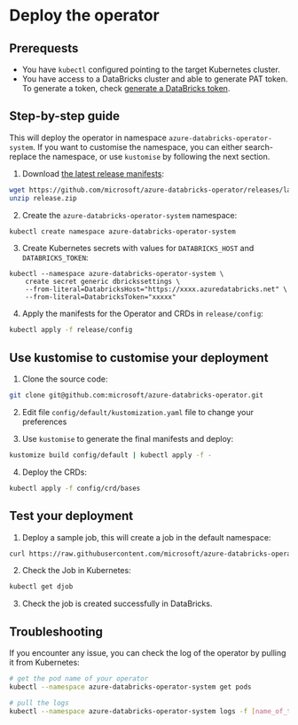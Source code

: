 # Deploy the operator

## Prerequests

- You have `kubectl` configured pointing to the target Kubernetes cluster.
- You have access to a DataBricks cluster and able to generate PAT token. To generate a token, check
  [generate a DataBricks token](https://docs.databricks.com/api/latest/authentication.html#generate-a-token).

## Step-by-step guide

This will deploy the operator in namespace `azure-databricks-operator-system`. If you want to customise
the namespace, you can either search-replace the namespace, or use `kustomise` by following the next
section.

1. Download [the latest release manifests](https://github.com/microsoft/azure-databricks-operator/releases):

```sh
wget https://github.com/microsoft/azure-databricks-operator/releases/latest/download/release.zip
unzip release.zip
```

2. Create the `azure-databricks-operator-system` namespace:

```sh
kubectl create namespace azure-databricks-operator-system
```

3. Create Kubernetes secrets with values for `DATABRICKS_HOST` and `DATABRICKS_TOKEN`:

```shell
kubectl --namespace azure-databricks-operator-system \
    create secret generic dbrickssettings \
    --from-literal=DatabricksHost="https://xxxx.azuredatabricks.net" \
    --from-literal=DatabricksToken="xxxxx"
```

4. Apply the manifests for the Operator and CRDs in `release/config`:

```sh
kubectl apply -f release/config
```

## Use kustomise to customise your deployment

1. Clone the source code:

```sh
git clone git@github.com:microsoft/azure-databricks-operator.git
```

2. Edit file `config/default/kustomization.yaml` file to change your preferences

3. Use `kustomise` to generate the final manifests and deploy:

```sh
kustomize build config/default | kubectl apply -f -
```

4. Deploy the CRDs:

```sh
kubectl apply -f config/crd/bases
```

## Test your deployment

1. Deploy a sample job, this will create a job in the default namespace:

```sh
curl https://raw.githubusercontent.com/microsoft/azure-databricks-operator/master/config/samples/databricks_v1alpha1_djob.yaml | kubectl apply -f -
```

2. Check the Job in Kubernetes:

```sh
kubectl get djob
```

3. Check the job is created successfully in DataBricks.

## Troubleshooting

If you encounter any issue, you can check the log of the operator by pulling it from Kubernetes:

```sh
# get the pod name of your operator
kubectl --namespace azure-databricks-operator-system get pods

# pull the logs
kubectl --namespace azure-databricks-operator-system logs -f [name_of_the_operator_pod]
```
